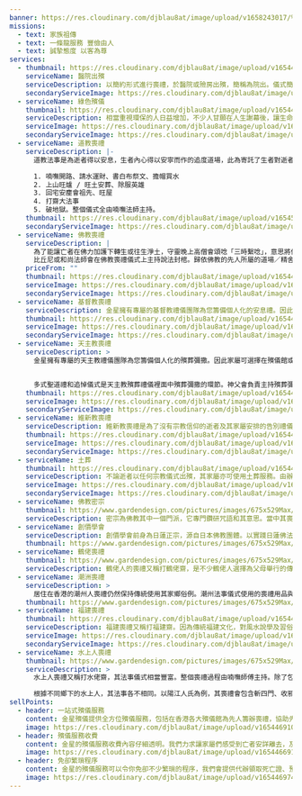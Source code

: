 ```yaml
---
banner: https://res.cloudinary.com/djblau8at/image/upload/v1658243017/%E5%AE%B6%E6%97%8F%E7%A5%96%E5%82%B3_wiltpn.png
missions:
  - text: 家族祖傳
  - text: 一條龍服務 豐儉由人
  - text: 誠摯態度 以客為尊
services:
  - thumbnail: https://res.cloudinary.com/djblau8at/image/upload/v1654468877/WhatsApp_Image_2022-06-05_at_8.55.19_PM_je2xiv.jpg
    serviceName: 醫院出殯
    serviceDescription: 以簡約形式進行喪禮，於醫院或殮房出殯，簡稱為院出。儀式簡潔，進行時間較短，但亦非常莊重。過程相當整全，金星會全力協助整個過程，包括辦理文件、安排喪禮，及安排出殯事宜，妥善為您打點，提供一條龍服務。
    secondaryServiceImage: https://res.cloudinary.com/djblau8at/image/upload/v1654469048/grapes_1_grjfzt.jpg
  - serviceName: 綠色殯儀
    thumbnail: https://res.cloudinary.com/djblau8at/image/upload/v1654467098/pexels-torsten-kellermann-955656_yisnwi.jpg
    serviceDescription: 相當重視環保的人日益增加，不少人甘願在人生謝幕後，讓生命重回大自然，減少地球資源消耗為環保作出貢獻。現今將先人骨灰灑放在紀念花園或海上日漸普及。使用簡易喪禮(醫院出殯或殮房出殯)，簡稱院出的儀式，進行簡單又隆重的告別禮儀。金星提供的代辦服務包括安排喪禮，出殯，申請綠色殯葬手續，以至安排紀念花園撒灰及紀念碑，或安排海葬出海撒骨灰，妥善為你部署，提供殯儀一條龍服務。
    serviceImage: https://res.cloudinary.com/djblau8at/image/upload/v1654467122/th-3090727570_flthli.jpg
    secondaryServiceImage: https://res.cloudinary.com/djblau8at/image/upload/v1654467057/pexels-nancy-bourque-1209978_qvrec8.jpg
  - serviceName: 道教喪禮
    serviceDescription: |-
      道教法事是為逝者得以安息，生者內心得以安寧而作的追度道場，此為寄託了生者對逝者往日情思及敬孝之心所作出的最後敬意的一門法事。法事儀式包括

      1. 喃嘸開路、請水運財、書白布祭文、擔帽買水
      2. 上山旺爐 / 旺土安葬、除服英雄
      3. 回宅安麈會祖先、旺屋
      4. 打齋大法事
      5. 破地獄。整個儀式全由喃嘸法師主持。
    thumbnail: https://res.cloudinary.com/djblau8at/image/upload/v1654528953/PHOTO-2022-06-06-14-06-01_2_txaksd.jpg
    secondaryServiceImage: https://res.cloudinary.com/djblau8at/image/upload/v1654467413/DSC00444_ibskyn.jpg
  - serviceName: 佛教喪禮
    serviceDescription: |
      為了能讓亡者在佛力加護下轉生或往生淨土，守靈晚上高僧會頌唸「三時繫唸」，意思將佛力過渡給亡者，更有比丘尼作散花放焰口功德，並唸頌倒頭經。
      比丘尼或和尚法師會在佛教喪禮儀式上主持說法封棺。歸依佛教的先人所屬的道場／精舍會組成義工助念團在殯儀館，喪禮上協助誦經。
    priceFrom: ""
    thumbnail: https://res.cloudinary.com/djblau8at/image/upload/v1654466810/pexels-pixabay-248032_a65mys.jpg
    serviceImage: https://res.cloudinary.com/djblau8at/image/upload/v1654529039/PHOTO-2022-06-06-14-05-54_2_uafg90.jpg
    secondaryServiceImage: https://res.cloudinary.com/djblau8at/image/upload/v1654466811/pexels-rodnae-productions-8710814_fsgf7t.jpg
  - serviceName: 基督教喪禮
    serviceDescription: 金星擁有專屬的基督教禮儀團隊為您籌備個人化的安息禮。因此家屬可選擇在殯儀館或教堂舉行安息禮，為逝者回顧生平經歷。牧師會負責主持安息禮拜，程序普遍包含宣訓、唱詩、讀經、牧師或傳道人帶領祈禱和祝福、瞻仰遺容等。
    thumbnail: https://res.cloudinary.com/djblau8at/image/upload/v1654466859/pexels-pixabay-161034_fchicq.jpg
    serviceImage: https://res.cloudinary.com/djblau8at/image/upload/v1654466852/pexels-anna-shvets-6663935_y7bo2p.jpg
    secondaryServiceImage: https://res.cloudinary.com/djblau8at/image/upload/v1654466876/pexels-pixabay-208371_qyrl3y.jpg
  - serviceName: 天主教喪禮
    serviceDescription: >
      金星擁有專屬的天主教禮儀團隊為您籌備個人化的殯葬彌撒。因此家屬可選擇在殯儀館或教堂為逝者舉行殯葬禮。


      多式聖道禮和追悼儀式是天主教殯葬禮儀裡面中殯葬彌撒的環節。神父會負責主持殯葬彌撒。程序普遍包含致候、祈禱丶讀經、答唱詠的聖道禮儀、禱詞、祝禱、灑聖水、奉乳香等，並以瞻仰遺容結束，隨即會由主禮神父帶領靈柩步出靈堂。
    thumbnail: https://res.cloudinary.com/djblau8at/image/upload/v1654466923/pexels-%D0%B0%D0%BB%D0%B5%D0%BA%D1%81%D0%B5%D0%B9-%D0%B2%D0%B5%D1%87%D0%B5%D1%80%D0%B8%D0%BD-9544154_b3lnjm.jpg
    serviceImage: https://res.cloudinary.com/djblau8at/image/upload/v1654466887/pexels-deca-zafra-4680818_a95ox1.jpg
    secondaryServiceImage: https://res.cloudinary.com/djblau8at/image/upload/v1654466911/pexels-ksenia-chernaya-8986709_jdxare.jpg
  - serviceName: 維新教喪禮
    serviceDescription: 維新教喪禮是為了沒有宗教信仰的逝者及其家屬安排的告別禮儀，亦可稱為無宗教喪禮。喪禮簡潔，儀式沒有限制，但過程亦非常莊重。此儀式為家屬朋友聚會，並同時為逝者回顧生平經歷，以致懷念逝者。
    thumbnail: https://res.cloudinary.com/djblau8at/image/upload/v1654467306/pexels-pavel-danilyuk-7317890_lj0fmi.jpg
    serviceImage: https://res.cloudinary.com/djblau8at/image/upload/v1654467260/pexels-pavel-danilyuk-7317681_gef7rc.jpg
    secondaryServiceImage: https://res.cloudinary.com/djblau8at/image/upload/v1654467165/978-3247580448_rupcyo.jpg
  - serviceName: 土葬
    thumbnail: https://res.cloudinary.com/djblau8at/image/upload/v1654466828/13272a46bcbcbae96dd858f541910c67_o7xf7e.jpg
    serviceDescription: 不論逝者以任何宗教儀式出殯，其家屬亦可使用土葬服務。由辦理土葬文件、購地、揀選土葬棺木以至安排喪禮程序，金星會提供一條龍服務。金星御用的仵作工人均有接受遺體處理、扶棺及落柩訓練，全程跟進確保落葬順利進行。
    serviceImage: https://res.cloudinary.com/djblau8at/image/upload/v1654467211/JZB6107_1200x1200-2670961371_xlc09q.jpg
    secondaryServiceImage: https://res.cloudinary.com/djblau8at/image/upload/v1654466846/5-2613943998_ftvy2k.jpg
  - serviceName: 佛教密宗
    thumbnail: https://www.gardendesign.com/pictures/images/675x529Max/site_3/helianthus-yellow-flower-pixabay_11863.jpg
    serviceDescription: 密宗為佛教其中一個門派，它專門鑽研咒語和其意思。當中其喪禮特別注重儀式，有各種各樣的儀節，包括火供。因為密宗的儀式包含了「唯識」和「中觀」的理論，所以密宗是重視藉儀式來修行，其禮儀內涵的佛教意義才是其精粹。
  - serviceName: 創價學會
    serviceDescription: 創價學會前身為日蓮正宗，源自日本佛教團體。以實踐日蓮佛法，尊重生命來確立起真正的幸福境界。創價學會喪禮進行儀式時會將先人的遺照、靈位牌、學會線香放在靈前。為了保庇逝者前往來世，後生善處。
    thumbnail: https://www.gardendesign.com/pictures/images/675x529Max/site_3/helianthus-yellow-flower-pixabay_11863.jpg
  - serviceName: 鶴佬喪禮
    thumbnail: https://www.gardendesign.com/pictures/images/675x529Max/site_3/helianthus-yellow-flower-pixabay_11863.jpg
    serviceDescription: 鶴佬人的喪禮又稱打鶴佬齋，是不少鶴佬人選擇為父母舉行的傳統喪禮儀式。鶴佬法事儀式比其他香港殯葬文化較為隆重。鶴佬喃嘸師傅會帶領主持鶴佬喪禮。過程包括牛頭馬面、過芝麻橋、祭財大殮、買水餵飯及木神主。法事以過芝麻橋最為人熟悉，過橋時喃嘸師傅會唱出逝者過往對家庭的付出及，令亡者的孝子賢孫深深體會到亡者對子孫們不求回報的愛並感動落淚。
  - serviceName: 潮洲喪禮
    serviceDescription: >
      居住在香港的潮州人喪禮仍然保持傳統使用其家鄉俗例。潮州法事儀式使用的喪禮用品與潮州人的喜好及生活日常有關。檯櫈水煲水壺及功夫茶具，以至他們喜歡吃的食物例如潮州粿和烏頭魚都會在其法事儀式出現。過程包括拜佛、發關、禮血盆、拜牲及附廌祖先。
    thumbnail: https://www.gardendesign.com/pictures/images/675x529Max/site_3/helianthus-yellow-flower-pixabay_11863.jpg
  - serviceName: 福建喪禮
    thumbnail: https://res.cloudinary.com/djblau8at/image/upload/v1654469745/3.ARW_gkp6ra.jpg
    serviceDescription: 福建喪禮又稱打福建齋。因為傳統福建文化，對風水說學及習俗傳統十分講究，所以其殯葬禮儀相對其他宗教喪禮繁瑣。殯葬禮儀使用的特色用品及儀式包括福建轉盤、紙紮全套、赦馬赦官、扶靈、銘旌、龍鬚和庫銀。
    serviceImage: https://res.cloudinary.com/djblau8at/image/upload/v1654529356/PHOTO-2022-06-06-14-05-59_2_sha1oa.jpg
    secondaryServiceImage: https://res.cloudinary.com/djblau8at/image/upload/v1654556853/PHOTO-2022-06-06-14-05-58_2_gsfwpy.jpg
  - serviceName: 水上人喪禮
    thumbnail: https://www.gardendesign.com/pictures/images/675x529Max/site_3/helianthus-yellow-flower-pixabay_11863.jpg
    serviceDescription: >
      水上人喪禮又稱打水佬齋，其法事儀式相當豐富。整個喪禮過程由喃嘸師傅主持。除了包括傳統的破地獄、過橋、遊十殿及坐蓮花外，還有較為特別的先人招魂，用生魚過河和外嫁女兒還米債等。除此之外使用的紙紮各式各樣，最為人熟悉的「真身」是代表亡者的人形紙紮。

      根據不同鄉下的水上人，其法事各不相同。以陽江人氏為例，其喪禮會包含斬四門、收邪破禁等獨特的儀式。
sellPoints:
  - header: 一站式殯儀服務
    content: 金星殯儀提供全方位殯儀服務，包括在香港各大殯儀館為先人籌辦喪禮，協助先人家屬安排政府文件至撰寫訃文，並提供哀傷支援使先人家屬在喪禮後得到安慰。金星會照顧每一個微不足道的細節，使所有儀式順利進行。
    image: https://res.cloudinary.com/djblau8at/image/upload/v1654469108/5_tdp160.jpg
  - header: 殯儀服務收費
    content: 金星的殯儀服務收費內容仔細透明。我們力求讓家屬們感受到亡者安詳離去，及使亡者的故事得以流傳，我們會按著家屬的需要及先人的個人特質籌辦個人化的喪禮。金星會根據您所選擇的殯儀服務及安排,清晰列明所需收費價格。
    image: https://res.cloudinary.com/djblau8at/image/upload/v1654466911/pexels-ksenia-chernaya-8986709_jdxare.jpg
  - header: 免卻繁瑣程序
    content: 金星的殯儀服務可以令你免卻不少繁瑣的程序，我們會提供代辦領取死亡證、預約火化爐期、領取骨灰及安排骨灰龕位及其他善後服務等。所有文件為您妥善安排，令你安心。
    image: https://res.cloudinary.com/djblau8at/image/upload/v1654469745/3.ARW_gkp6ra.jpg
---
```

